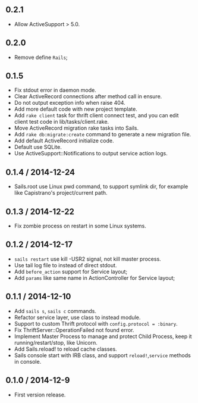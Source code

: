 ## 0.2.1

- Allow ActiveSupport > 5.0.

## 0.2.0

- Remove define `Rails`;

## 0.1.5

- Fix stdout error in daemon mode.
- Clear ActiveRecord connections after method call in ensure.
- Do not output exception info when raise 404.
- Add more default code with new project template.
- Add `rake client` task for thrift client connect test, and you can edit client test code in lib/tasks/client.rake.
- Move ActiveRecord migration rake tasks into Sails.
- Add `rake db:migrate:create` command to generate a new migration file.
- Add default ActiveRecord initialize code.
- Default use SQLite.
- Use ActiveSupport::Notifications to output service action logs.

## 0.1.4 / 2014-12-24

- Sails.root use Linux pwd command, to support symlink dir, for example like Capistrano's project/current path.

## 0.1.3 / 2014-12-22

- Fix zombie process on restart in some Linux systems.

## 0.1.2 / 2014-12-17

- `sails restart` use kill -USR2 signal, not kill master process.
- Use tail log file to instead of direct stdout.
- Add `before_action` support for Service layout;
- Add `params` like same name in ActionController for Service layout;

## 0.1.1 / 2014-12-10

- Add `sails s`, `sails c` commands.
- Refactor service layer, use class to instead module.
- Support to custom Thrift protocol with `config.protocol = :binary`.
- Fix ThriftServer::OperationFailed not found error.
- Implement Master Process to manage and protect Child Process, keep it running/restart/stop, like Unicorn.
- Add Sails.reload! to reload cache classes.
- Sails console start with IRB class, and support `reload!`,`service` methods in console.

## 0.1.0 / 2014-12-9

- First version release.
